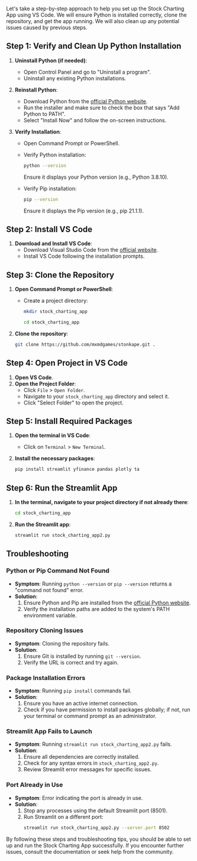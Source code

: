 Let's take a step-by-step approach to help you set up the Stock Charting App using VS Code. We will ensure Python is installed correctly, clone the repository, and get the app running. We will also clean up any potential issues caused by previous steps.

## Step 1: Verify and Clean Up Python Installation

1. **Uninstall Python (if needed)**:
   - Open Control Panel and go to "Uninstall a program".
   - Uninstall any existing Python installations.

2. **Reinstall Python**:
   - Download Python from the [official Python website](https://www.python.org/downloads/).
   - Run the installer and make sure to check the box that says "Add Python to PATH".
   - Select "Install Now" and follow the on-screen instructions.

3. **Verify Installation**:
   - Open Command Prompt or PowerShell.
   - Verify Python installation:
     ```sh
     python --version
     ```
     Ensure it displays your Python version (e.g., Python 3.8.10).

   - Verify Pip installation:
     ```sh
     pip --version
     ```
     Ensure it displays the Pip version (e.g., pip 21.1.1).

## Step 2: Install VS Code

1. **Download and Install VS Code**:
   - Download Visual Studio Code from the [official website](https://code.visualstudio.com/).
   - Install VS Code following the installation prompts.

## Step 3: Clone the Repository

1. **Open Command Prompt or PowerShell**:
   - Create a project directory:
     ```sh
     mkdir stock_charting_app
      ```
      ```sh
     cd stock_charting_app
     ```

2. **Clone the repository**:
   ```sh
   git clone https://github.com/mxmdgames/stonkape.git .
   ```

## Step 4: Open Project in VS Code

1. **Open VS Code**.
2. **Open the Project Folder**:
   - Click `File` > `Open Folder`.
   - Navigate to your `stock_charting_app` directory and select it.
   - Click "Select Folder" to open the project.

## Step 5: Install Required Packages

1. **Open the terminal in VS Code**:
   - Click on `Terminal` > `New Terminal`.
   
2. **Install the necessary packages**:
   ```sh
   pip install streamlit yfinance pandas plotly ta
   ```

## Step 6: Run the Streamlit App

1. **In the terminal, navigate to your project directory if not already there**:
   ```sh
   cd stock_charting_app
   ```

2. **Run the Streamlit app**:
   ```sh
   streamlit run stock_charting_app2.py
   ```

## Troubleshooting

### Python or Pip Command Not Found

- **Symptom**: Running `python --version` or `pip --version` returns a "command not found" error.
- **Solution**:
  1. Ensure Python and Pip are installed from the [official Python website](https://www.python.org/downloads/).
  2. Verify the installation paths are added to the system's PATH environment variable.

### Repository Cloning Issues

- **Symptom**: Cloning the repository fails.
- **Solution**:
  1. Ensure Git is installed by running `git --version`.
  2. Verify the URL is correct and try again.

### Package Installation Errors

- **Symptom**: Running `pip install` commands fail.
- **Solution**:
  1. Ensure you have an active internet connection.
  2. Check if you have permission to install packages globally; if not, run your terminal or command prompt as an administrator.

### Streamlit App Fails to Launch

- **Symptom**: Running `streamlit run stock_charting_app2.py` fails.
- **Solution**:
  1. Ensure all dependencies are correctly installed.
  2. Check for any syntax errors in `stock_charting_app2.py`.
  3. Review Streamlit error messages for specific issues.

### Port Already in Use

- **Symptom**: Error indicating the port is already in use.
- **Solution**:
  1. Stop any processes using the default Streamlit port (8501).
  2. Run Streamlit on a different port:
     ```sh
     streamlit run stock_charting_app2.py --server.port 8502
     ```

By following these steps and troubleshooting tips, you should be able to set up and run the Stock Charting App successfully. If you encounter further issues, consult the documentation or seek help from the community.
